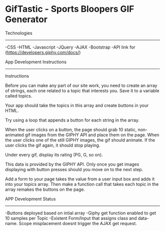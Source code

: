# GifTastic - Sports Bloopers GIF Generator 

Technologies
____________

-CSS
-HTML
-Javascript
-JQuery
-AJAX
-Bootstrap
-API link for (https://developers.giphy.com/docs/)


App Development Instructions
____________________________

Instructions


Before you can make any part of our site work, you need to create an array of strings, each one related to a topic that interests you. Save it to a variable called topics.

Your app should take the topics in this array and create buttons in your HTML.

Try using a loop that appends a button for each string in the array.

When the user clicks on a button, the page should grab 10 static, non-animated gif images from the GIPHY API and place them on the page.
When the user clicks one of the still GIPHY images, the gif should animate. If the user clicks the gif again, it should stop playing.

Under every gif, display its rating (PG, G, so on).

This data is provided by the GIPHY API.
Only once you get images displaying with button presses should you move on to the next step.

Add a form to your page takes the value from a user input box and adds it into your topics array. Then make a function call that takes each topic in the array remakes the buttons on the page.


APP Development Status
______________________
-Buttons deployed based on intial array
-Giphy get function enabled to get 10 samples per Topic
-Existent Form/Input that assigns class and data-name. Scope misplacement doesnt trigger the AJAX get request. 

